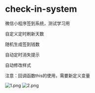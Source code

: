# check-in-system
微信小程序签到系统，测试学习用

自定义定时刷新天数

随机生成签到钱数

自动定时消失提示

自动修改样式

注意：回调函数this的使用，需要新定义变量

![1.png](http://120.79.164.198/file/githubImage/1.png)
![2.png](http://120.79.164.198/file/githubImage/2.png)
